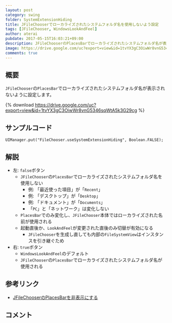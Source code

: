 ```yaml
---
layout: post
category: swing
folder: SystemExtensionHiding
title: JFileChooserでローカライズされたシステムフォルダ名を使用しないよう設定
tags: [JFileChooser, WindowsLookAndFeel]
author: aterai
pubdate: 2017-05-15T16:03:21+09:00
description: JFileChooserのPlacesBarでローカライズされたシステムフォルダ名が表示されないように設定します。
image: https://drive.google.com/uc?export=view&id=1tvYX3gC3OiwWr8vnG5346sqWtA5k3G29cg
comments: true
---
```

## 概要
`JFileChooser`の`PlacesBar`でローカライズされたシステムフォルダ名が表示されないように設定します。

{% download https://drive.google.com/uc?export=view&id=1tvYX3gC3OiwWr8vnG5346sqWtA5k3G29cg %}

## サンプルコード
<pre class="prettyprint"><code>UIManager.put("FileChooser.useSystemExtensionHiding", Boolean.FALSE);
</code></pre>

## 解説
- 左: `false`ボタン
    - `JFileChooser`の`PlacesBar`でローカライズされたシステムフォルダ名を使用しない
        - 例: 「最近使った項目」が「`Recent`」
        - 例: 「デスクトップ」が「`Desktop`」
        - 例: 「ドキュメント」が「`Documents`」
        - 「`PC`」と「ネットワーク」は変化しない
    - `PlacesBar`でのみ変化し、`JFileChooser`本体ではローカライズされた名前が使用される
    - 起動直後か、`LookAndFeel`が変更された直後のみ切替が有効になる
        - `JFileChooser`を生成し直しても内部の`FileSystemView`はインスタンスを引き継ぐため
- 右: `true`ボタン
    - `WindowsLookAndFeel`のデフォルト
    - `JFileChooser`の`PlacesBar`でローカライズされたシステムフォルダ名が使用される

<!-- dummy comment line for breaking list -->

## 参考リンク
- [JFileChooserのPlacesBarを非表示にする](http://ateraimemo.com/Swing/NoPlacesBarFileChooser.html)

<!-- dummy comment line for breaking list -->

## コメント
